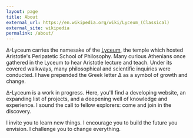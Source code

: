 ```yaml
---
layout: page
title: About
external_url: https://en.wikipedia.org/wiki/Lyceum_(Classical)
external_site: wikipedia
permalink: /about/
---
```

Δ-Lyceum carries the namesake of the [Lyceum]({{page.external_url}}), the temple which hosted Aristotle's Peripatetic School of Philosophy. Many curious Athenians once gathered in the Lyceum to hear Aristotle lecture and teach. Under its covered walkways, many philosophical and scientific inquiries were conducted. I have prepended the Greek letter Δ as a symbol of growth and change.

Δ-Lyceum is a work in progress. Here, you'll find a developing website, an expanding list of projects, and a deepening well of knowledge and experience. I sound the call to fellow explorers: come and join in the discovery.

I invite you to learn new things. I encourage you to build the future you envision. I challenge you to change everything.
